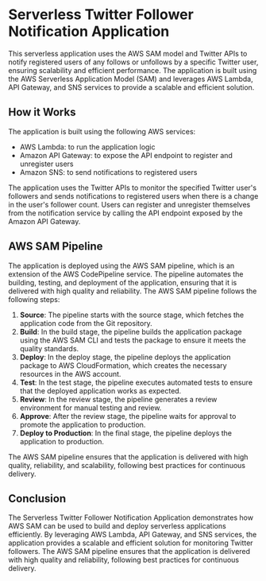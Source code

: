 # Serverless Twitter Follower Notification Application

This serverless application uses the AWS SAM model and Twitter APIs to notify registered users of any follows or unfollows by a specific Twitter user, ensuring scalability and efficient performance. The application is built using the AWS Serverless Application Model (SAM) and leverages AWS Lambda, API Gateway, and SNS services to provide a scalable and efficient solution.

## How it Works

The application is built using the following AWS services:

- AWS Lambda: to run the application logic
- Amazon API Gateway: to expose the API endpoint to register and unregister users
- Amazon SNS: to send notifications to registered users

The application uses the Twitter APIs to monitor the specified Twitter user's followers and sends notifications to registered users when there is a change in the user's follower count. Users can register and unregister themselves from the notification service by calling the API endpoint exposed by the Amazon API Gateway.

## AWS SAM Pipeline

The application is deployed using the AWS SAM pipeline, which is an extension of the AWS CodePipeline service. The pipeline automates the building, testing, and deployment of the application, ensuring that it is delivered with high quality and reliability. The AWS SAM pipeline follows the following steps:

1. **Source**: The pipeline starts with the source stage, which fetches the application code from the Git repository.
2. **Build**: In the build stage, the pipeline builds the application package using the AWS SAM CLI and tests the package to ensure it meets the quality standards.
3. **Deploy**: In the deploy stage, the pipeline deploys the application package to AWS CloudFormation, which creates the necessary resources in the AWS account.
4. **Test**: In the test stage, the pipeline executes automated tests to ensure that the deployed application works as expected.
5. **Review**: In the review stage, the pipeline generates a review environment for manual testing and review.
6. **Approve**: After the review stage, the pipeline waits for approval to promote the application to production.
7. **Deploy to Production**: In the final stage, the pipeline deploys the application to production.

The AWS SAM pipeline ensures that the application is delivered with high quality, reliability, and scalability, following best practices for continuous delivery.

## Conclusion

The Serverless Twitter Follower Notification Application demonstrates how AWS SAM can be used to build and deploy serverless applications efficiently. By leveraging AWS Lambda, API Gateway, and SNS services, the application provides a scalable and efficient solution for monitoring Twitter followers. The AWS SAM pipeline ensures that the application is delivered with high quality and reliability, following best practices for continuous delivery.
